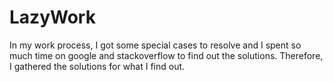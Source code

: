 # LazyWork
In my work process, I got some special cases to resolve and I spent so much time on google and stackoverflow to find out the solutions.
Therefore, I gathered the solutions for what I find out.
